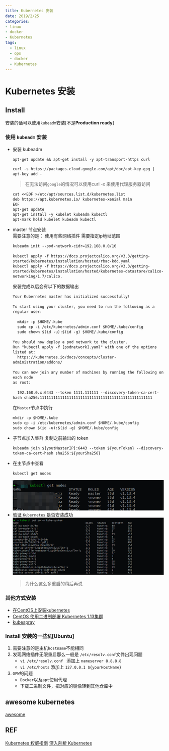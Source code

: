 ```yaml
---
title: Kubernetes 安装
date: 2019/2/25
categories: 
- linux
- docker
- Kubernetes
tags: 
  - linux 
  - ops
  - docker
  - Kubernetes
---
```

# Kubernetes 安装
## Install
  安装的话可以使用`kubeadm`安装[不是**Production ready**]
### 使用 `kubeadm` 安装
- 安装 kubeadm

     ```
     apt-get update && apt-get install -y apt-transport-https curl
     ```
     ```
     curl -s https://packages.cloud.google.com/apt/doc/apt-key.gpg | apt-key add -
     ```
     > 在无法访问`google`的情况可以使用curl -x 来使用代理服务器访问
     ```
     cat <<EOF >/etc/apt/sources.list.d/kubernetes.list
     deb https://apt.kubernetes.io/ kubernetes-xenial main
     EOF
     apt-get update
     apt-get install -y kubelet kubeadm kubectl
     apt-mark hold kubelet kubeadm kubectl
     ```
<!--more--> 
- master 节点安装  
  需要注意的是： 使用有些网络插件 需要指定ip地址范围
  ```
  kubeadm init --pod-network-cidr=192.168.0.0/16

  kubectl apply -f https://docs.projectcalico.org/v3.3/getting-started/kubernetes/installation/hosted/rbac-kdd.yaml
  kubectl apply -f https://docs.projectcalico.org/v3.3/getting-started/kubernetes/installation/hosted/kubernetes-datastore/calico-networking/1.7/calico.
  ```
  安装完成以后会有以下的数据输出
    ```
    Your Kubernetes master has initialized successfully!

    To start using your cluster, you need to run the following as a regular user:

      mkdir -p $HOME/.kube
      sudo cp -i /etc/kubernetes/admin.conf $HOME/.kube/config
      sudo chown $(id -u):$(id -g) $HOME/.kube/config

    You should now deploy a pod network to the cluster.
    Run "kubectl apply -f [podnetwork].yaml" with one of the options listed at:
      https://kubernetes.io/docs/concepts/cluster-administration/addons/

    You can now join any number of machines by running the following on each node
    as root:

      192.168.0.x:6443 --token 1111.111111 --discovery-token-ca-cert-hash sha256:11111111111111111111111111111111111111111111111111
    ```
    在`Master`节点中执行
    ```
    mkdir -p $HOME/.kube
    sudo cp -i /etc/kubernetes/admin.conf $HOME/.kube/config
    sudo chown $(id -u):$(id -g) $HOME/.kube/config
    ```
- 子节点加入集群
  复制之前输出的 token
  ```
  kubeadm join ${youtMasterIP}:6443 --token ${yourToken} --discovery-token-ca-cert-hash sha256:${yourSha256}
  ```
- 在主节点中查看
  ```
  kubectl get nodes
  ```
  ![nodes](images/k8s-install-nodes.png)
- 验证 `Kubernetes` 是否安装成功
  ![kube system pods](images/k8s-install-kube-system-pods.png)
  > 为什么这么多重启的稍后再说

### 其他方式安装
- [在CentOS上安装kubernetes](https://jimmysong.io/kubernetes-handbook/practice/install-kubernetes-on-centos.html)
- [CentOS 使用二进制部署 Kubernetes 1.13集群](https://www.kubernetes.org.cn/4963.html)
- [kubespray](https://github.com/kubernetes-sigs/kubespray)

### Install 安装的一些`坑`[Ubuntu]
1. 需要注意的是主机`hostname`不能相同
2. 发现网络插件无限重启那么一般是 `/etc/resolv.conf`文件出现问题
   - `vi /etc/resolv.conf ` 添加上 `nameserver 8.8.8.8`
   - `vi /etc/hosts` 添加上 `127.0.0.1 ${yourHostName}`
3. `GFW`的问题
   - `Docker`以及`apt`使用代理
   - 下载二进制文件，把对应的镜像转到其他仓库中

## awesome kubernetes
[awesome](https://github.com/ramitsurana/awesome-kubernetes)

## REF
[Kubernetes 权威指南](https://book.douban.com/subject/26902153/)
[深入剖析 Kubernetes](https://time.geekbang.org/column/article/39724)